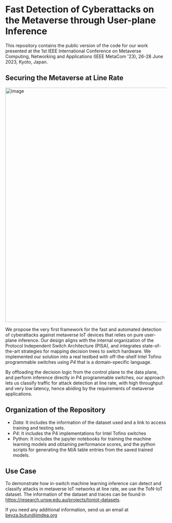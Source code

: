 # Fast Detection of Cyberattacks on the Metaverse through User-plane Inference

This repository contains the public version of the code for our work presented at the 1st IEEE International Conference on Metaverse Computing, Networking and Applications (IEEE MetaCom '23), 26-28 June 2023, Kyoto, Japan.

## Securing the Metaverse at Line Rate

<img width="731" alt="image" src="https://github.com/nds-group/MetaCom/assets/37122991/918f5285-6d29-4e39-829a-b3a4514152ec">


We propose the very first framework for the fast and automated detection of cyberattacks against metaverse IoT devices that relies on pure user-plane inference. 
Our design aligns with the internal organization of the Protocol Independent Switch Architecture (PISA), and integrates state-of-the-art strategies for mapping decision trees to switch hardware. We implemented our solution into a real testbed with off-the-shelf Intel Tofino programmable switches using _P4_ that is a domain-specific language.

By offloading the decision logic from the control plane to the data plane, and perform inference directly in P4 programmable switches, our approach lets us classify traffic for attack detection at line rate, with high throughput and very low latency, hence abiding by the requirements of metaverse applications.

## Organization of the Repository

* _Data_: It includes the information of the dataset used and a link to access training and testing sets.
* _P4_: It includes the P4 implementations for Intel Tofino switches
* Python: It includes the jupyter notebooks for training the machine learning models and obtaining performance scores, and the python scripts for generating the M/A table entries from the saved trained models.

## Use Case

To demonstrate how in-switch machine learning inference can detect and classify attacks in metaverse IoT networks at line rate, we use the ToN-IoT dataset. The information of the dataset and traces can be found in https://research.unsw.edu.au/projects/toniot-datasets.


If you need any additional information, send us an email at beyza.butun@imdea.org
